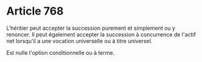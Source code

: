 # Article 768

L'héritier peut accepter la succession purement et simplement ou y renoncer. Il peut également accepter la succession à concurrence de l'actif net lorsqu'il a une vocation universelle ou à titre universel.

Est nulle l'option conditionnelle ou à terme.

